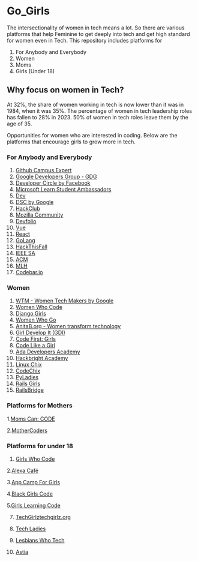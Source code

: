 # Go_Girls
The intersectionality of women in tech means a lot. So there are various platforms that help Feminine to get deeply into tech and get high standard for women even in Tech. This repository includes platforms for
1. For Anybody and Everybody
2. Women
3. Moms
4. Girls (Under 18)

## Why focus on women in Tech?
At 32%, the share of women working in tech is now lower than it was in 1984, when it was 35%. The percentage of women in tech leadership roles has fallen to 28% in 2023. 50% of women in tech roles leave them by the age of 35.

Opportunities for women who are interested in coding.
Below are the platforms that encourage girls to grow more in tech.

### For Anybody and Everybody

1. [Github Campus Expert](https://education.github.com/experts)
2. [Google Developers Group - GDG](https://developers.google.com/community/gdg)
3. [Developer Circle by Facebook](https://developers.facebook.com/developercircles/find)
4. [Microsoft Learn Student Ambassadors](https://mvp.microsoft.com/studentambassadors)
5. [Dev](https://dev.to/)
6. [DSC by Google](https://dsccommunity.org/)
7. [HackClub](https://hackclub.com/)
8. [Mozilla Community](https://community.mozilla.org/en/)
9. [Devfolio](https://devfolio.co/)
10. [Vue](https://vue-community.org/)
11. [React](https://react.dev/community)
12. [GoLang](https://go.dev/)
13. [HackThisFall](https://hackthisfall.tech/)
14. [IEEE SA](https://saopen.ieee.org/community/)
15. [ACM](https://www.acm.org/)
16. [MLH](https://mlh.io/)
17. [Codebar.io](https://codebar.io)


### Women

1. [WTM - Women Tech Makers by Google](https://www.womentechmakers.com)
2. [Women Who Code](https://www.womenwhocode.com)
3. [Django Girls](https://djangogirls.org)
4. [Women Who Go](https://www.womenwhogo.org)
5. [AnitaB.org - Women transform technology](https://anitab.org)
6. [Girl Develop It (GDI)](https://girldevelopit.com)
7. [Code First: Girls](https://www.codefirstgirls.org.uk)
8. [Code Like a Girl](https://codelikeagirl.org)
9. [Ada Developers Academy](https://adadevelopersacademy.org)
10. [Hackbright Academy](https://hackbrightacademy.com)
11. [Linux Chix](https://www.linuxchix.org/)
12. [CodeChix](https://codechix.org)
13. [PyLadies](http://www.pyladies.com)
14. [Rails Girls](https://railsgirls.com)
15. [RailsBridge](https://railsbridge.org)

### Platforms for Mothers 

1.[Moms Can: CODE](https://https://www.momscancode.com/)

2.[MotherCoders](http://www.mothercoders.org/)

### Platforms for under 18

1. [Girls Who Code](https://girlswhocode.com)

2.[Alexa Café](https://www.idtech.com/alexa-cafe/)

3.[App Camp For Girls](https://appcamp4girls.com/)

4.[Black Girls Code](https://blackgirlscode.com/)

5.[Girls Learning Code](https://ladieslearningcode.com/program/girls-learning-code/)

7. [TechGirlztechgirlz.org](https://techgirlz.org)

8. [Tech Ladies](https://new.hiretechladies.com/join/)

9. [Lesbians Who Tech](https://lesbianswhotech.org/sanfrancisco2019/)

10. [Astia](http://astia.org)














